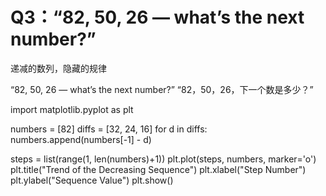# Q3：“82, 50, 26 — what’s the next number?”
递减的数列，隐藏的规律

“82, 50, 26 — what’s the next number?”
“82，50，26，下一个数是多少？”


import matplotlib.pyplot as plt

numbers = [82]
diffs = [32, 24, 16]
for d in diffs:
    numbers.append(numbers[-1] - d)

steps = list(range(1, len(numbers)+1))
plt.plot(steps, numbers, marker='o')
plt.title("Trend of the Decreasing Sequence")
plt.xlabel("Step Number")
plt.ylabel("Sequence Value")
plt.show()

